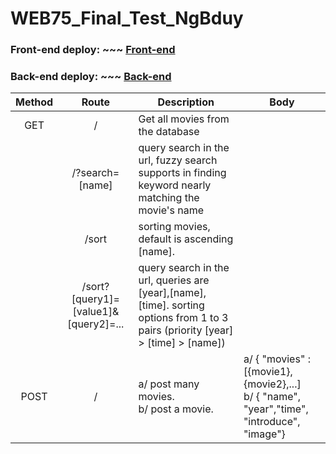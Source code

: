# WEB75_Final_Test_NgBduy
### Front-end deploy:  ~~~ [Front-end](https://web75-front-end-ngbduy-1.onrender.com)
### Back-end deploy:  ~~~ [Back-end](https://web75-final-test-ngbduy.onrender.com)

| Method | Route | Description | Body |
| :---: | :-----:|---|---|
 GET | / | Get all movies from the database | |
 | | /?search=[name] | query search in the url, fuzzy search supports in finding keyword nearly matching the movie's name | |
| | /sort | sorting movies, default is ascending [name]. | |
| | /sort?[query1]=[value1]&[query2]=...| query search in the url, queries are [year],[name],[time]. sorting options from 1 to 3 pairs (priority [year] > [time] > [name]) |  |
POST | / | a/ post many movies.<br /> b/ post a movie. | a/ { "movies" : [{movie1}, {movie2},...] <br/> b/ { "name", "year","time", "introduce", "image"}
